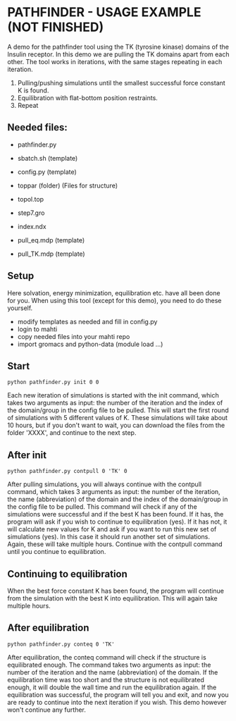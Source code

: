 # PATHFINDER - USAGE EXAMPLE (NOT FINISHED)

A demo for the pathfinder tool using the TK (tyrosine kinase) domains of the Insulin receptor.
In this demo we are pulling the TK domains apart from each other.
The tool works in iterations, with the same stages repeating in each iteration.

1. Pulling/pushing simulations until the smallest successful force constant K is found. 
2. Equilibration with flat-bottom position restraints.
3. Repeat

## Needed files:
* pathfinder.py
* sbatch.sh (template)
* config.py (template)

* toppar (folder) (Files for structure)
* topol.top
* step7.gro 
* index.ndx

* pull_eq.mdp (template)
* pull_TK.mdp (template)

## Setup
Here solvation, energy minimization, equilibration etc. have all been done for you.
When using this tool (except for this demo), you need to do these yourself.
* modify templates as needed and fill in config.py
* login to mahti
* copy needed files into your mahti repo
* import gromacs and python-data (module load ...)

## Start
```
python pathfinder.py init 0 0
```
Each new iteration of simulations is started with the init command, which takes two arguments as input: the number of the iteration and the index of the domain/group in the config file to be pulled. This will start the first round of simulations with 5 different values of K. These simulations will take about 10 hours, but if you don't want to wait, you can download the files from the folder 'XXXX', and continue to the next step.

## After init
```
python pathfinder.py contpull 0 'TK' 0
```
After pulling simulations, you will always continue with the contpull command, which takes 3 arguments as input: the number of the iteration, the name (abbreviation) of the domain and the index of the domain/group in the config file to be pulled. This command will check if any of the simulations were successful and if the best K has been found. If it has, the program will ask if you wish to continue to equilibration (yes). If it has not, it will calculate new values for K and ask if you want to run this new set of simulations (yes). In this case it should run another set of simulations. Again, these will take multiple hours. Continue with the contpull command until you continue to equilibration.

## Continuing to equilibration
When the best force constant K has been found, the program will continue from the simulation with the best K into equilibration. This will again take multiple hours. 

## After equilibration
```
python pathfinder.py conteq 0 'TK'
```
After equilibration, the conteq command will check if the structure is equilibrated enough. The command takes two arguments as input: the number of the iteration and the name (abbreviation) of the domain. If the equilibration time was too short and the structure is not equilibrated enough, it will double the wall time and run the equilibration again. If the equilibration was successful, the program will tell you and exit, and now you are ready to continue into the next iteration if you wish. This demo however won't continue any further.
